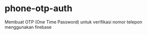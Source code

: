 # phone-otp-auth
Membuat OTP (One Time Password) untuk verifikasi nomor telepon menggunakan firebase

